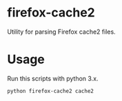 # firefox-cache2
 Utility for parsing Firefox cache2 files.

# Usage
Run this scripts with python 3.x.

`python firefox-cache2 cache2`
